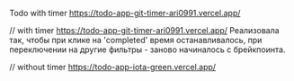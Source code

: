 Todo with timer
https://todo-app-git-timer-ari0991.vercel.app/

// with timer
https://todo-app-git-timer-ari0991.vercel.app/
Реализовала так, чтобы при клике на 'completed' время останавливалось, при переключении на другие фильтры - заново начиналось с брейкпоинта.

// without timer
https://todo-app-iota-green.vercel.app/
